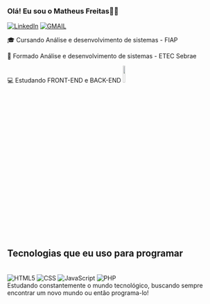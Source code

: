 ### Olá! Eu sou o Matheus Freitas👋🏻

[![LinkedIn](https://img.shields.io/badge/Linkedin-100000?style=for-the-badge&logo=linkedin&logoColor=blue)](https://www.linkedin.com/in/matheus-henrique-nascimento-de-freitas-2660342a8/)
[![GMAIL](https://img.shields.io/badge/Gmail-D14836?style=for-the-badge&logo=gmail&logoColor=white)](mailto:matheus.henrique26@unifesp.br)

🎓 Cursando Análise e desenvolvimento de sistemas - FIAP

📘 Formado Análise e desenvolvimento de sistemas - ETEC Sebrae

💻 Estudando FRONT-END e BACK-END <img src="https://static.wikia.nocookie.net/nanatsu-no-taizai/images/a/af/Meliodas_Anime.png/revision/latest?cb=20210209205929&path-prefix=pt-br" width="10%" height="10%"/>



## Tecnologias que eu uso para programar

<div style="display: inline-block"><br/>

  <img align="center" alt="HTML5" src="https://img.shields.io/badge/HTML5-E34F26?style=for-the-badge&logo=html5&logoColor=white"/>
  <img align="center" alt="CSS" src="https://img.shields.io/badge/CSS3-1572B6?style=for-the-badge&logo=css3&logoColor=white"/>
  <img align="center" alt="JavaScript" src="https://img.shields.io/badge/JavaScript-F7DF1E?style=for-the-badge&logo=javascript&logoColor=black"/>
  <img align="center" alt="PHP" src="https://img.shields.io/badge/PHP-777BB4?style=for-the-badge&logo=php&logoColor=white"/>
  
</div><br/>
Estudando constantemente o mundo tecnológico, buscando sempre encontrar um novo mundo ou então programa-lo! 
